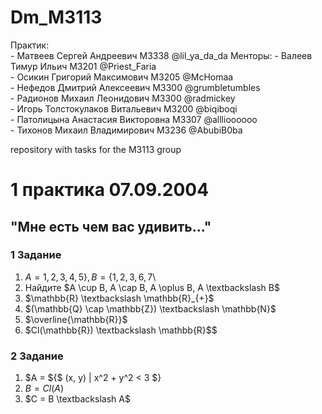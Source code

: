 # Dm_M3113

Практик:  
    - Матвеев Сергей Андреевич M3338 @lil_ya_da_da 
 Менторы: 
    - Валеев Тимур Ильич M3201 @Priest_Faria  
    - Осикин Григорий Максимович M3205 @McHomaa  
    - Нефедов Дмитрий Алексеевич M3300 @grumbletumbles  
    - Радионов Михаил Леонидович M3300 @radmickey  
    - Игорь Толстокулаков Витальевич M3200 @biqiboqi  
    - Патолицына Анастасия Викторовна M3307 @alllioooooo  
    - Тихонов Михаил Владимирович M3236 @AbubiB0ba  

repository with tasks for the M3113 group

# 1 практика 07.09.2004
## "Мне есть чем вас удивить..."

### 1 Задание 
1. $A = {1, 2, 3, 4, 5\}, B = \{1, 2, 3, 6, 7}$\\
2. Найдите $A \cup B, A \cap B, A \oplus B, A \textbackslash B$
3. $\mathbb{R} \textbackslash \mathbb{R}_{+}$
4. $(\mathbb{Q} \cap \mathbb{Z}) \textbackslash \mathbb{N}$
5. $\overline{\mathbb{R}}$
6. $Cl(\mathbb{R}) \textbackslash \mathbb{R}$$

### 2 Задание
1. $A = ${$ (x, y) | x^2 + y^2 < 3  $}
2. $B = Cl(A)$
3.  $C = B \textbackslash A$
